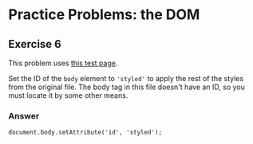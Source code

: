 # Practice Problems: the DOM

## Exercise 6

This problem uses [this test page](http://d186loudes4jlv.cloudfront.net/fe2/exercises_objects_and_dom/dom_assignment.html).

Set the ID of the `body` element to `'styled'` to apply the rest of the styles from the original file. The body tag in this file doesn't have an ID, so you must locate it by some other means.

### Answer

```
document.body.setAttribute('id', 'styled');
```
